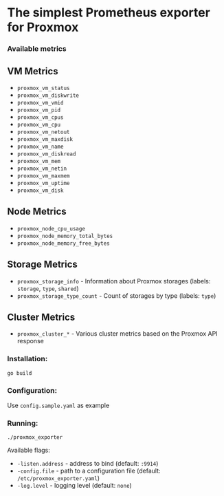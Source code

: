 # The simplest Prometheus exporter for Proxmox

### Available metrics
## VM Metrics
  * `proxmox_vm_status`
  * `proxmox_vm_diskwrite`
  * `proxmox_vm_vmid`
  * `proxmox_vm_pid`
  * `proxmox_vm_cpus`
  * `proxmox_vm_cpu`
  * `proxmox_vm_netout`
  * `proxmox_vm_maxdisk`
  * `proxmox_vm_name`
  * `proxmox_vm_diskread`
  * `proxmox_vm_mem`
  * `proxmox_vm_netin`
  * `proxmox_vm_maxmem`
  * `proxmox_vm_uptime`
  * `proxmox_vm_disk`

## Node Metrics
  * `proxmox_node_cpu_usage`
  * `proxmox_node_memory_total_bytes`
  * `proxmox_node_memory_free_bytes`

## Storage Metrics
  * `proxmox_storage_info` - Information about Proxmox storages (labels: `storage`, `type`, `shared`)
  * `proxmox_storage_type_count` - Count of storages by type (labels: `type`)

## Cluster Metrics
  * `proxmox_cluster_*` - Various cluster metrics based on the Proxmox API response


### Installation:
`go build`

### Configuration:
Use `config.sample.yaml` as example

### Running:
`./proxmox_exporter`

Available flags:
* `-listen.address` - address to bind (default: `:9914`)
* `-config.file` - path to a configuration file (default: `/etc/proxmox_exporter.yaml`)
* `-log.level` - logging level (default: `none`)
